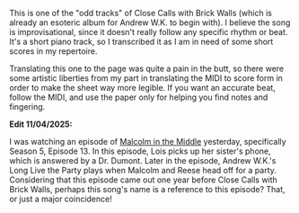 This is one of the "odd tracks" of Close Calls with Brick Walls (which is already an esoteric album for Andrew W.K. to begin with). I believe the song is improvisational, since it doesn't really follow any specific rhythm or beat. It's a short piano track, so I transcribed it as I am in need of some short scores in my repertoire.

Translating this one to the page was quite a pain in the butt, so there were some artistic liberties from my part in translating the MIDI to score form in order to make the sheet way more legible. If you want an accurate beat, follow the MIDI, and use the paper only for helping you find notes and fingering.

**Edit 11/04/2025:**

I was watching an episode of [Malcolm in the Middle](https://en.wikipedia.org/wiki/Malcolm_in_the_Middle) yesterday, specifically Season 5, Episode 13. In this episode, Lois picks up her sister's phone, which is answered by a Dr. Dumont. Later in the episode, Andrew W.K.'s Long Live the Party plays when Malcolm and Reese head off for a party. Considering that this episode came out one year before Close Calls with Brick Walls, perhaps this song's name is a reference to this episode? That, or just a major coincidence! 
